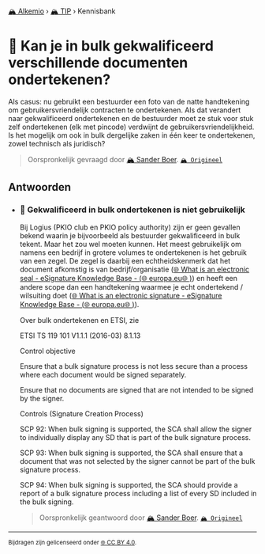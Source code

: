 [🏔️ Alkemio](https://welcome.alkem.io/) › [🏔️ TIP](https://alkem.io/tip/dashboard) › Kennisbank
# 📄 Kan je in bulk gekwalificeerd verschillende documenten ondertekenen?
Als casus: nu gebruikt een bestuurder een foto van de natte handtekening om gebruikersvriendelijk contracten te ondertekenen. Als dat verandert naar gekwalificeerd ondertekenen en de bestuurder moet ze stuk voor stuk zelf ondertekenen (elk met pincode) verdwijnt de gebruikersvriendelijkheid. Is het mogelijk om ook in bulk dergelijke zaken in één keer te ondertekenen, zowel technisch als juridisch?
> Oorspronkelijk gevraagd door [🏔️ Sander Boer](https://alkem.io/user/sander-boer-499). [`🏔️ Origineel`](https://alkem.io/tip/collaboration/kanjeinbulkgekwa-4135)

## Antwoorden
- ### <a id="gekwalificeerdinbu-4305"></a> 📌 Gekwalificeerd in bulk ondertekenen is niet gebruikelijk
  Bij Logius (PKIO club en PKIO policy authority) zijn er geen gevallen bekend waarin je bijvoorbeeld als bestuurder gekwalificeerd in bulk tekent. Maar het zou wel moeten kunnen. Het meest gebruikelijk om namens een bedrijf in grotere volumes te ondertekenen is het gebruik van een zegel. De zegel is daarbij een echtheidskenmerk dat het document afkomstig is van bedrijf/organisatie ([🌐 What is an electronic seal - eSignature Knowledge Base - (](https://ec.europa.eu/digital-building-blocks/wikis/display/ESIGKB/What+is+an+electronic+seal)[🌐 europa.eu](http://europa.eu)[🌐 )](https://ec.europa.eu/digital-building-blocks/wikis/display/ESIGKB/What+is+an+electronic+seal)) en heeft een andere scope dan een handtekening waarmee je echt ondertekend / wilsuiting doet ([🌐 What is an electronic signature - eSignature Knowledge Base - (](https://ec.europa.eu/digital-building-blocks/wikis/display/ESIGKB/What+is+an+electronic+signature)[🌐 europa.eu](http://europa.eu)[🌐 )](https://ec.europa.eu/digital-building-blocks/wikis/display/ESIGKB/What+is+an+electronic+signature)).
  
  Over bulk ondertekenen en ETSI, zie
  
  ETSI TS 119 101 V1.1.1 (2016-03) 8.1.13
  
  Control objective
  
  Ensure that a bulk signature process is not less secure than a process where each document would be signed separately.
  
  Ensure that no documents are signed that are not intended to be signed by the signer.
  
  Controls (Signature Creation Process)
  
  SCP 92: When bulk signing is supported, the SCA shall allow the signer to individually display any SD that is part of the bulk signature process.
  
  SCP 93: When bulk signing is supported, the SCA shall ensure that a document that was not selected by the signer cannot be part of the bulk signature process.
  
  SCP 94: When bulk signing is supported, the SCA should provide a report of a bulk signature process including a list of every SD included in the bulk signing.

  > Oorspronkelijk geantwoord door [🏔️ Sander Boer](https://alkem.io/tip/collaboration/kanjeinbulkgekwa-4135/posts/gekwalificeerdinbu-4305). [`🏔️ Origineel`](https://alkem.io/tip/collaboration/kanjeinbulkgekwa-4135/posts/gekwalificeerdinbu-4305)

* * *
<small>Bijdragen zijn gelicenseerd onder [🌐 CC BY 4.0](https://creativecommons.org/licenses/by/4.0/deed.nl).</small>
